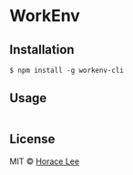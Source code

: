 # WorkEnv

## Installation
```
$ npm install -g workenv-cli
```

## Usage
```
```

## License

MIT © [Horace Lee](https://github.com/horacehylee)